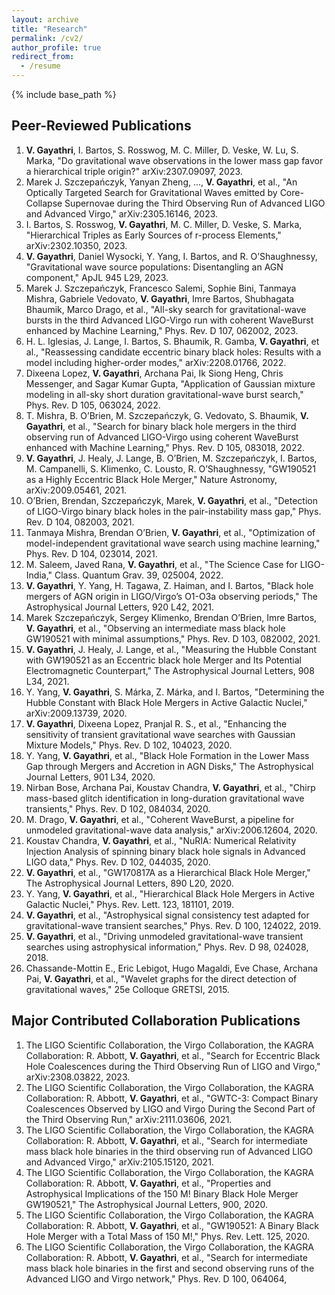 ```yaml
---
layout: archive
title: "Research"
permalink: /cv2/
author_profile: true
redirect_from:
  - /resume
---
```


{% include base_path %}
## **Peer-Reviewed Publications**

1. **V. Gayathri**, I. Bartos, S. Rosswog, M. C. Miller, D. Veske, W. Lu, S. Marka, "Do gravitational wave observations in the lower mass gap favor a hierarchical triple origin?" arXiv:2307.09097, 2023.
2. Marek J. Szczepańczyk, Yanyan Zheng, ..., **V. Gayathri**, et al., "An Optically Targeted Search for Gravitational Waves emitted by Core-Collapse Supernovae during the Third Observing Run of Advanced LIGO and Advanced Virgo," arXiv:2305.16146, 2023.
3. I. Bartos, S. Rosswog, **V. Gayathri**, M. C. Miller, D. Veske, S. Marka, "Hierarchical Triples as Early Sources of r-process Elements," arXiv:2302.10350, 2023.
4. **V. Gayathri**, Daniel Wysocki, Y. Yang, I. Bartos, and R. O’Shaughnessy, "Gravitational wave source populations: Disentangling an AGN component," ApJL 945 L29, 2023.
5. Marek J. Szczepańczyk, Francesco Salemi, Sophie Bini, Tanmaya Mishra, Gabriele Vedovato, **V. Gayathri**, Imre Bartos, Shubhagata Bhaumik, Marco Drago, et al., "All-sky search for gravitational-wave bursts in the third Advanced LIGO-Virgo run with coherent WaveBurst enhanced by Machine Learning," Phys. Rev. D 107, 062002, 2023.
6. H. L. Iglesias, J. Lange, I. Bartos, S. Bhaumik, R. Gamba, **V. Gayathri**, et al., "Reassessing candidate eccentric binary black holes: Results with a model including higher-order modes," arXiv:2208.01766, 2022.
7. Dixeena Lopez, **V. Gayathri**, Archana Pai, Ik Siong Heng, Chris Messenger, and Sagar Kumar Gupta, "Application of Gaussian mixture modeling in all-sky short duration gravitational-wave burst search," Phys. Rev. D 105, 063024, 2022.
8. T. Mishra, B. O’Brien, M. Szczepańczyk, G. Vedovato, S. Bhaumik, **V. Gayathri**, et al., "Search for binary black hole mergers in the third observing run of Advanced LIGO-Virgo using coherent WaveBurst enhanced with Machine Learning," Phys. Rev. D 105, 083018, 2022.
9. **V. Gayathri**, J. Healy, J. Lange, B. O’Brien, M. Szczepańczyk, I. Bartos, M. Campanelli, S. Klimenko, C. Lousto, R. O’Shaughnessy, "GW190521 as a Highly Eccentric Black Hole Merger," Nature Astronomy, arXiv:2009.05461, 2021.
10. O’Brien, Brendan, Szczepańczyk, Marek, **V. Gayathri**, et al., "Detection of LIGO-Virgo binary black holes in the pair-instability mass gap," Phys. Rev. D 104, 082003, 2021.
11. Tanmaya Mishra, Brendan O’Brien, **V. Gayathri**, et al., "Optimization of model-independent gravitational wave search using machine learning," Phys. Rev. D 104, 023014, 2021.
12. M. Saleem, Javed Rana, **V. Gayathri**, et al., "The Science Case for LIGO-India," Class. Quantum Grav. 39, 025004, 2022.
13. **V. Gayathri**, Y. Yang, H. Tagawa, Z. Haiman, and I. Bartos, "Black hole mergers of AGN origin in LIGO/Virgo’s O1-O3a observing periods," The Astrophysical Journal Letters, 920 L42, 2021.
14. Marek Szczepańczyk, Sergey Klimenko, Brendan O’Brien, Imre Bartos, **V. Gayathri**, et al., "Observing an intermediate mass black hole GW190521 with minimal assumptions," Phys. Rev. D 103, 082002, 2021.
15. **V. Gayathri**, J. Healy, J. Lange, et al., "Measuring the Hubble Constant with GW190521 as an Eccentric black hole Merger and Its Potential Electromagnetic Counterpart," The Astrophysical Journal Letters, 908 L34, 2021.
16. Y. Yang, **V. Gayathri**, S. Márka, Z. Márka, and I. Bartos, "Determining the Hubble Constant with Black Hole Mergers in Active Galactic Nuclei," arXiv:2009.13739, 2020.
17. **V. Gayathri**, Dixeena Lopez, Pranjal R. S., et al., "Enhancing the sensitivity of transient gravitational wave searches with Gaussian Mixture Models," Phys. Rev. D 102, 104023, 2020.
18. Y. Yang, **V. Gayathri**, et al., "Black Hole Formation in the Lower Mass Gap through Mergers and Accretion in AGN Disks," The Astrophysical Journal Letters, 901 L34, 2020.
19. Nirban Bose, Archana Pai, Koustav Chandra, **V. Gayathri**, et al., "Chirp mass-based glitch identification in long-duration gravitational wave transients," Phys. Rev. D 102, 084034, 2020.
20. M. Drago, **V. Gayathri**, et al., "Coherent WaveBurst, a pipeline for unmodeled gravitational-wave data analysis," arXiv:2006.12604, 2020.
21. Koustav Chandra, **V. Gayathri**, et al., "NuRIA: Numerical Relativity Injection Analysis of spinning binary black hole signals in Advanced LIGO data," Phys. Rev. D 102, 044035, 2020.
22. **V. Gayathri**, et al., "GW170817A as a Hierarchical Black Hole Merger," The Astrophysical Journal Letters, 890 L20, 2020.
23. Y. Yang, **V. Gayathri**, et al., "Hierarchical Black Hole Mergers in Active Galactic Nuclei," Phys. Rev. Lett. 123, 181101, 2019.
24. **V. Gayathri**, et al., "Astrophysical signal consistency test adapted for gravitational-wave transient searches," Phys. Rev. D 100, 124022, 2019.
25. **V. Gayathri**, et al., "Driving unmodeled gravitational-wave transient searches using astrophysical information," Phys. Rev. D 98, 024028, 2018.
26. Chassande-Mottin E., Eric Lebigot, Hugo Magaldi, Eve Chase, Archana Pai, **V. Gayathri**, et al., "Wavelet graphs for the direct detection of gravitational waves," 25e Colloque GRETSI, 2015.

## **Major Contributed Collaboration Publications**

1. The LIGO Scientific Collaboration, the Virgo Collaboration, the KAGRA Collaboration: R. Abbott, **V. Gayathri**, et al., "Search for Eccentric Black Hole Coalescences during the Third Observing Run of LIGO and Virgo," arXiv:2308.03822, 2023.
2. The LIGO Scientific Collaboration, the Virgo Collaboration, the KAGRA Collaboration: R. Abbott, **V. Gayathri**, et al., "GWTC-3: Compact Binary Coalescences Observed by LIGO and Virgo During the Second Part of the Third Observing Run," arXiv:2111.03606, 2021.
3. The LIGO Scientific Collaboration, the Virgo Collaboration, the KAGRA Collaboration: R. Abbott, **V. Gayathri**, et al., "Search for intermediate mass black hole binaries in the third observing run of Advanced LIGO and Advanced Virgo," arXiv:2105.15120, 2021.
4. The LIGO Scientific Collaboration, the Virgo Collaboration, the KAGRA Collaboration: R. Abbott, **V. Gayathri**, et al., "Properties and Astrophysical Implications of the 150 M! Binary Black Hole Merger GW190521," The Astrophysical Journal Letters, 900, 2020.
5. The LIGO Scientific Collaboration, the Virgo Collaboration, the KAGRA Collaboration: R. Abbott, **V. Gayathri**, et al., "GW190521: A Binary Black Hole Merger with a Total Mass of 150 M!," Phys. Rev. Lett. 125, 2020.
6. The LIGO Scientific Collaboration, the Virgo Collaboration, the KAGRA Collaboration: R. Abbott, **V. Gayathri**, et al., "Search for intermediate mass black hole binaries in the first and second observing runs of the Advanced LIGO and Virgo network," Phys. Rev. D 100, 064064,
